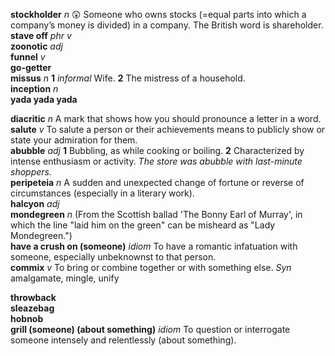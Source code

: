 

__stockholder__ _n_ :astonished: Someone who owns stocks (=equal parts into which a company’s money is divided) in a company. The British word is shareholder.  
__stave off__ _phr v_  
__zoonotic__ _adj_  
__funnel__ _v_  
__go-getter__  
__missus__ _n_ __1__ _informal_ Wife. __2__ The mistress of a household.  
__inception__ _n_  
__yada yada yada__  

__diacritic__ _n_ A mark that shows how you should pronounce a letter in a word.  
__salute__ _v_ To salute a person or their achievements means to publicly show or state your admiration for them.  
__abubble__ _adj_ __1__ Bubbling, as while cooking or boiling. __2__ Characterized by intense enthusiasm or activity. _The store was abubble with last-minute shoppers._  
__peripeteia__ _n_ A sudden and unexpected change of fortune or reverse of circumstances (especially in a literary work).  
__halcyon__ _adj_  
__mondegreen__ _n_ (From the Scottish ballad 'The Bonny Earl of Murray', in which the line "laid him on the green" can be misheard as "Lady Mondegreen.")  
__have a crush on (someone)__ _idiom_ To have a romantic infatuation with someone, especially unbeknownst to that person.  
__commix__ _v_ To bring or combine together or with something else. _Syn_ amalgamate, mingle, unify  

__throwback__  
__sleazebag__  
__hobnob__  
__grill (someone) (about something)__ _idiom_ To question or interrogate someone intensely and relentlessly (about something).  

